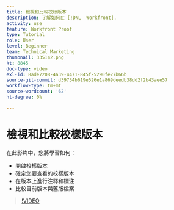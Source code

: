 ```yaml
---
title: 檢視和比較校樣版本
description: 了解如何在 [!DNL  Workfront].
activity: use
feature: Workfront Proof
type: Tutorial
role: User
level: Beginner
team: Technical Marketing
thumbnail: 335142.png
kt: 8845
doc-type: video
exl-id: 8ade7208-4a39-4471-845f-5290fe27b66b
source-git-commit: d39754b619e526e1a869deedb38dd2f2b43aee57
workflow-type: tm+mt
source-wordcount: '62'
ht-degree: 0%

---
```


# 檢視和比較校樣版本

在此影片中，您將學習如何：

* 開啟校樣版本
* 確定您要查看的校樣版本
* 在版本上進行注釋和標注
* 比較目前版本與舊版檔案

>[!VIDEO](https://video.tv.adobe.com/v/335142/?quality=12)

<!--
## Learn more
* Compare proofs
-->
